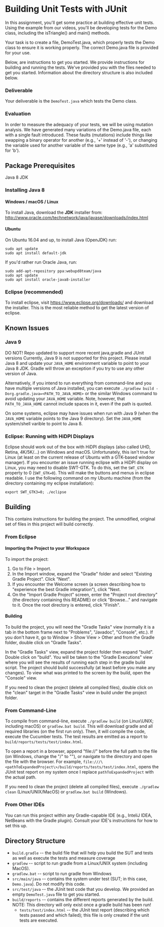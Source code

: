 Building Unit Tests with JUnit
==============================
In this assignment, you'll get some practice at building effective unit tests. Using the example from our videos, you'll be developing tests for the Demo class, including the isTriangle() and main() methods.

Your task is to create a file, DemoTest.java, which properly tests the Demo class to ensure it is working properly. The correct Demo.java file is provided for your use.

Below, are instructions to get you started.  We provide instructions for building and running the tests.  We've provided you with the files needed to get you started.  Information about the directory structure is also included below.

### Deliverable
Your deliverable is the `DemoTest.java` which tests the Demo class.

### Evaluation
In order to measure the adequacy of your tests, we will be using mutation analysis. We have generated many variations of the Demo.java file, each with a single fault introduced. These faults (mutations) include things like swapping a binary operator for another (e.g., '+' instead of '-'), or changing the variable used for another variable of the same type (e.g., 'a' substituted for 'b').


Package Prerequisites
---------------------
Java 8 JDK

### Installing Java 8
#### Windows / macOS / Linux
To install Java, download the **JDK** installer from: 
  http://www.oracle.com/technetwork/java/javase/downloads/index.html

#### Ubuntu
On Ubuntu 16.04 and up, to install Java (OpenJDK) run:

    sudo apt update
    sudo apt install default-jdk
    
If you'd rather run Oracle Java, run:

    sudo add-apt-repository ppa:webupd8team/java
    sudo apt update
    sudo apt install oracle-java8-installer
   
### Eclipse (recommended)
To install eclipse, visit https://www.eclipse.org/downloads/ and download the installer.  This is the most reliable method to get the latest version of eclipse.
   
    
Known Issues
------------
### Java 9

DO NOT! Repo updated to support more recent java,gradle and JUnit versions
Currently, Java 9 is not supported for this project.  Please install Java 8 and update your `JAVA_HOME` environment variable to point to your Java 8 JDK.  Gradle will throw an exception if you try to use any other version of Java.

Alternatively, if you intend to run everything from command-line and you have multiple versions of Java installed, you can execute `./gradlew build -Dorg.gradle.java=<PATH_TO_JAVA_HOME>` or the similar Windows command to avoid updating your `JAVA_HOME` variable.  Note, however, that `PATH_TO_JAVA_HOME` cannot include spaces in it, even if the path is quoted.

On some systems, eclipse may have issues when run with Java 9 (when the `JAVA_HOME` variable points to the Java 9 directory).  Set the `JAVA_HOME` system/shell varible to point to Java 8.


### Eclipse: Running with HiDPI Displays
Eclipse should work out of the box with HiDPI displays (also called UHD, Retina, 4K/5K/...) on Windows and macOS.  Unfortunately, this isn't true for Linux (at least on the current release of Ubuntu with a GTK-based window manager).  If you encounter an issue running eclipse with a HiDPI display on Linux, you may need to disable SWT-GTK.  To do this, set the `SWT_GTK` property to 0 (`SWT_GTK=0`).  This will make the buttons and menus in eclipse readable.  I use the following command on my Ubuntu machine (from the directory containing my eclipse installation):
    
    export SWT_GTK3=0; ./eclipse


Building
---------
This contains instructions for building the project.  The unmodified, original set of files in this project will build correctly.

### From Eclipse
#### Importing the Project to your Workspace
To import the project:
  1. Go to File > Import.  
  2. In the Import window, expand the  "Gradle" folder and select "Existing Gradle Project".  Click "Next".
  3. If you encounter the Welcome screen (a screen describing how to "experience the best Gradle integration"), click "Next.
  4. On the "Import Gradle Project" screen, enter the "Project root directory" (the directory containing this README) or click "Browse..." and navigate to it.  Once the root directory is entered, click "Finish".


#### Building
To build the project, you will need the "Gradle Tasks" view (normally it is a tab in the bottom frame next to "Problems", "Javadoc", "Console", etc.).  If you don't have it, go to Window > Show View > Other and from the Gradle folder, double click on "Gradle Tasks".

In the "Gradle Tasks" view, expand the project folder then expand "build".  Double click on "build".  You will be taken to the "Gradle Executions" view where you will see the results of running each step in the gradle build script.  The project should build successfully (at least before you make any changes).  To view what was printed to the screen by the build, open the "Console" view.

If you need to clean the project (delete all compiled files), double click on the "clean" target in the "Gradle Tasks" view in build under the project folder.


### From Command-Line
To compile from command-line, execute `./gradlew build` (on Linux\UNIX; including macOS) or `gradlew.bat build`.  This will download gradle and all required libraries (on the first run only).  Then, it will compile the code, execute the Cucumber tests.  The test results are emitted as a report to `build/reports/tests/test/index.html`. 

To open a report in a browser, append "file://" before the full path to the file (on Windows, change the "/" to "\"), or navigate to the directory and open the file with the browser.  For example, `file:///\<pathToExpandedProject\>/build/reports/tests/test/index.html`, opens the JUnit test report on my system once I replace `pathToExpandedProject` with the actual path.

If you need to clean the project (delete all compiled files), execute `./gradlew clean` (Linux/UNIX/MacOS) or `gradlew.bat build` (Windows).


### From Other IDEs
You can run this project within any Gradle-capable IDE (e.g., InteliJ IDEA, NetBeans with the Gradle plugin).  Consult your IDE's instructions for how to set this up.


Directory Structure
-------------------
 * `build.gradle` -- the build file that will help you build the SUT and tests as well as execute the tests and measure coverage
 * `gradlew` -- script to run gradle from a Linux/UNIX system (including MacOS).
 * `gradlew.bat` -- script to run gradle from Windows
 * `src/main/java` -- contains the system under test (SUT; in this case, `Demo.java`).  Do not modify this code.
 * `src/test/java` -- the JUnit test code that you develop.  We provided an empty `DemoTest.java` file to get you started.
 * `build/reports` -- contains the different reports generated by the build.  NOTE: This directory will only exist once a gradle build has been run!
   - `tests/test/index.html` -- the JUnit test report (describing which tests passed and which failed); this file is only created if the unit tests are executed.
   

